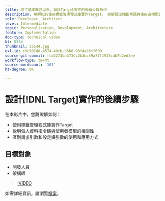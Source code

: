 ```yaml
---
title: 除了基本概念以外，設計Target實作的後續步驟為何
description: 瞭解如何使用標籤管理程式庫實作Target。 瞭解設定檔指令碼與使用者模型的相關性，以及如何區分請求引數和設定檔引數的使用和應用方式。
role: Developer, Architect
level: Intermediate
topic: Personalization, Development, Architecture
feature: Implementation
doc-type: technical video
kt: 5384
thumbnail: 35144.jpg
exl-id: c9c907dd-4574-40cb-b5b8-93f4ab6ff609
source-git-commit: fcd2273ba373dc2b3bc59a77f1925cdb7b2ed3ee
workflow-type: tm+mt
source-wordcount: '101'
ht-degree: 0%

---
```


# 設計[!DNL Target]實作的後續步驟

在本影片中，您將瞭解如何：

* 使用標籤管理程式庫實作Target
* 說明個人資料指令碼與使用者模型的相關性
* 區別請求引數和設定檔引數的使用和應用方式

## 目標對象

* 開發人員
* 架構師

>[!VIDEO](https://video.tv.adobe.com/v/35144/?quality=12)

如需詳細資訊，請瀏覽[檔案](https://experienceleague.adobe.com/docs/target/using/implement-target/implementing-target.html?lang=zh-Hant)。
